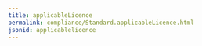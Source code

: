 ```yaml
---
title: applicableLicence
permalink: compliance/Standard.applicableLicence.html
jsonid: applicablelicence
---
```

